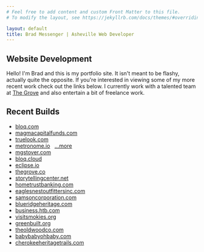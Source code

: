 ```yaml
---
# Feel free to add content and custom Front Matter to this file.
# To modify the layout, see https://jekyllrb.com/docs/themes/#overriding-theme-defaults

layout: default
title: Brad Messenger | Asheville Web Developer
---
```


## Website Development

Hello! I'm Brad and this is my portfolio site. It isn't meant to be flashy, actually quite the opposite.  If you're interested in viewing some of my more recent work check out the links below.  I currently work with a talented team at <a href="https://thegrove.co" target="_blank">The Grove</a> and also entertain a bit of freelance work.

## Recent Builds

* <a href="https://www.bloq.com" target="_blank">bloq.com</a>
* <a href="https://magmacapitalfunds.com" target="_blank">magmacapitalfunds.com</a>
* <a href="https://truelook.com" target="_blank">truelook.com</a>
* <a href="https://metronome.io" target="_blank">metronome.io</a>  &nbsp;  <a href="https://medium.com/@MetronomeToken/website-update-metronome-io-95e7b63c8186" target="_blank">...more</a>
* <a href="https://mgstover.com" target="_blank">mgstover.com</a>
* <a href="https://bloq.cloud" target="_blank">bloq.cloud</a>
* <a href="https://eclipse.io" target="_blank">eclipse.io</a>
* <a href="https://thegrove.co" target="_blank">thegrove.co</a>
* <a href="https://www.storytellingcenter.net" target="_blank">storytellingcenter.net</a>
* <a href="https://www.htb.com" target="_blank">hometrustbanking.com</a>
* <a href="https://www.eaglesnestoutfittersinc.com" target="_blank">eaglesnestoutfittersinc.com
* <a href="https://www.samsoncorporation.com" target="_blank">samsoncorporation.com
* <a href="https://www.blueridgeheritage.com" target="_blank">blueridgeheritage.com
* <a href="https://business.htb.com" target="_blank">business.htb.com
* <a href="http://www.visitsmokies.org" target="_blank">visitsmokies.org</a>
* <a href="https://www.greenbuilt.org" target="_blank">greenbuilt.org
* <a href="http://www.theoldwoodco.com" target="_blank">theoldwoodco.com</a>
* <a href="https://babybabyohbaby.com" target="_blank">babybabyohbaby.com</a>
* <a href="http://www.cherokeeheritagetrails.com" target="_blank">cherokeeheritagetrails.com</a>
